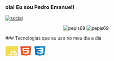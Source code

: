 ### ola! Eu sou Pedro Emanuel!


[![social](https://img.shields.io/badge/Instagram-E4405F?style=for-the-badge&logo=instagram&logoColor=white)](https://instagram.com/pedro_emanuel_r)


<p align="center">
  <img width="400em" src="https://github-readme-stats.vercel.app/api?username=pepis69&show_icons=true&locale=en&theme=radical"                
    alt="pepis69"/>
  
  <img width="400em" src="https://github-readme-streak-stats.herokuapp.com/?user=pepis69&theme=radical" alt="pepis69" />
</p> 
### Tecnologias que eu uso no meu dia a dia 

</div>
<div style="display: inline_block"><br>
  <img align="center" alt="pepis69-Js" height="30" width="40" src="https://raw.githubusercontent.com/devicons/devicon/master/icons/javascript/javascript-plain.svg">
 
  
  <img align="center" alt="pepis69-HTML" height="30" width="40" src="https://raw.githubusercontent.com/devicons/devicon/master/icons/html5/html5-original.svg">
  <img align="center" alt="pepis69-CSS" height="30" width="40" src="https://raw.githubusercontent.com/devicons/devicon/master/icons/css3/css3-original.svg">
  
</div>


